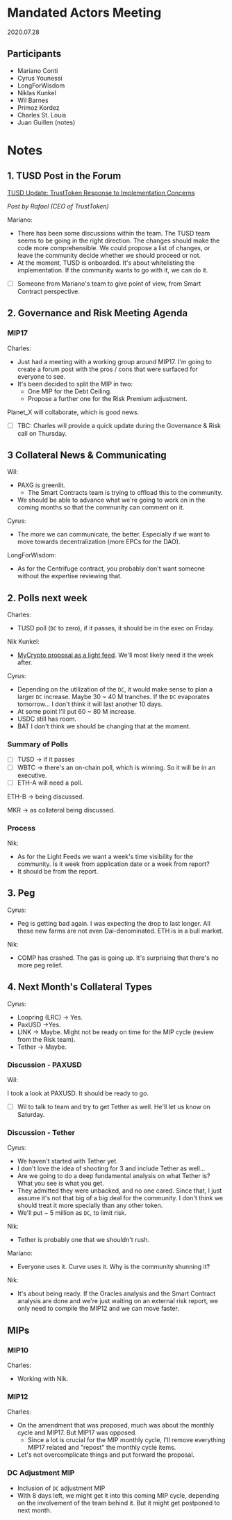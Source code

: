 # Mandated Actors Meeting

2020.07.28

## Participants

- Mariano Conti
- Cyrus Younessi
- LongForWisdom
- Niklas Kunkel
- Wil Barnes
- Primoz Kordez
- Charles St. Louis
- Juan Guillen (notes)

# Notes

## 1. TUSD Post in the Forum

[TUSD Update: TrustToken Response to Implementation Concerns](https://forum.makerdao.com/t/tusd-update-trusttoken-response-to-implementation-concerns/3407)

_Post by Rafael (CEO of TrustToken)_

Mariano:

- There has been some discussions within the team. The TUSD team seems to be going in the right direction. The changes should make the code more comprehensible. We could propose a list of changes, or leave the community decide whether we should proceed or not.
- At the moment, TUSD is onboarded. It's about whitelisting the implementation. If the community wants to go with it, we can do it.
- [ ] Someone from Mariano's team to give point of view, from Smart Contract perspective.

## 2. Governance and Risk Meeting Agenda

### MIP17

Charles:

- Just had a meeting with a working group around MIP17. I'm going to create a forum post with the pros / cons that were surfaced for everyone to see.
- It's been decided to split the MIP in two:
  - One MIP for the Debt Ceiling.
  - Propose a further one for the Risk Premium adjustment.

Planet_X will collaborate, which is good news.

- [ ] TBC: Charles will provide a quick update during the Governance & Risk call on Thursday.

## 3 Collateral News & Communicating

Wil:

- PAXG is greenlit.
  - The Smart Contracts team is trying to offload this to the community.
- We should be able to advance what we're going to work on in the coming months so that the community can comment on it.

Cyrus:

- The more we can communicate, the better. Especially if we want to move towards decentralization (more EPCs for the DAO).

LongForWisdom:

- As for the Centrifuge contract, you probably don't want someone without the expertise reviewing that.

## 2. Polls next week

Charles:

- TUSD poll (`DC` to zero), if it passes, it should be in the exec on Friday.

Nik Kunkel:

- [MyCrypto proposal as a light feed](https://forum.makerdao.com/t/mip10c14-sp6-proposal-appoint-mycrypto-as-a-light-feed/3383). We'll most likely need it the week after.

Cyrus:

- Depending on the utilization of the `DC`, it would make sense to plan a larger `DC` increase. Maybe 30 ~ 40 M tranches. If the `DC` evaporates tomorrow... I don't think it will last another 10 days.
- At some point I'll put 60 ~ 80 M increase.
- USDC still has room.
- BAT I don't think we should be changing that at the moment.

### Summary of Polls

- [ ] TUSD → if it passes
- [ ] WBTC → there's an on-chain poll, which is winning. So it will be in an executive.
- [ ] ETH-A will need a poll.

ETH-B → being discussed.

MKR → as collateral being discussed.

### Process

Nik:

- As for the Light Feeds we want a week's time visibility for the community. Is it week from application date or a week from report?
- It should be from the report.

## 3. Peg

Cyrus:

- Peg is getting bad again. I was expecting the drop to last longer. All these new farms are not even Dai-denominated. ETH is in a bull market.

Nik:

- COMP has crashed. The gas is going up. It's surprising that there's no more peg relief.

## 4. Next Month's Collateral Types

Cyrus:

- Loopring (LRC) → Yes.
- PaxUSD →Yes.
- LINK → Maybe. Might not be ready on time for the MIP cycle (review from the Risk team).
- Tether → Maybe.

### Discussion - PAXUSD

Wil:

I took a look at PAXUSD. It should be ready to go.

- [ ] Wil to talk to team and try to get Tether as well. He'll let us know on Saturday.

### Discussion - Tether

Cyrus:

- We haven't started with Tether yet.
- I don't love the idea of shooting for 3 and include Tether as well...
- Are we going to do a deep fundamental analysis on what Tether is? What you see is what you get.
- They admitted they were unbacked, and no one cared. Since that, I just assume it's not that big of a big deal for the community. I don't think we should treat it more specially than any other token.
- We'll put ~ 5 million as `DC`, to limit risk.

Nik:

- Tether is probably one that we shouldn't rush.

Mariano:

- Everyone uses it. Curve uses it. Why is the community shunning it?

Nik:

- It's about being ready. If the Oracles analysis and the Smart Contract analysis are done and we're just waiting on an external risk report, we only need to compile the MIP12 and we can move faster.

## MIPs

### MIP10

Charles:

- Working with Nik.

### MIP12

Charles:

- On the amendment that was proposed, much was about the monthly cycle and MIP17. But MIP17 was opposed.
  - Since a lot is crucial for the MIP monthly cycle, I'll remove everything MIP17 related and "repost" the monthly cycle items.
- Let's not overcomplicate things and put forward the proposal.

### DC Adjustment MIP

- Inclusion of `DC` adjustment MIP
- With 8 days left, we might get it into this coming MIP cycle, depending on the involvement of the team behind it. But it might get postponed to next month.
